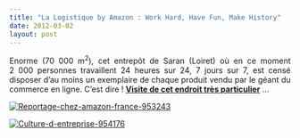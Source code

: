 ```yaml
---
title: "La Logistique by Amazon : Work Hard, Have Fun, Make History"
date: 2012-03-02
layout: post
---
```


<p style="text-align: justify">Enorme (70 000 m<sup>2</sup>), cet entrepôt de Saran (Loiret) où en ce moment  2 000 personnes travaillent 24 heures sur 24, 7 jours sur 7, est censé  disposer d’au moins un exemplaire de chaque produit vendu par le géant  du commerce en ligne. C’est dire ! <a href="http://www.journaldunet.com/ebusiness/commerce/reportage-chez-amazon-france/" target="_blank"><strong>Visite de cet endroit très  particulier</strong></a> ...</p> <p style="text-align: justify"><a href="/wp-content/uploads/sites/6/old/6a0120a66d2ad4970b0167634365bd970b-800wi.jpg" rel="lightbox"><img alt="Reportage-chez-amazon-france-953243" class="asset  asset-image at-xid-6a0120a66d2ad4970b0167634365bd970b" src="/wp-content/uploads/sites/6/old/6a0120a66d2ad4970b0167634365bd970b-500wi.jpg" style="margin-left: auto;margin-right: auto" title="Reportage-chez-amazon-france-953243" /></a></p> <p style="text-align: justify"><a href="/wp-content/uploads/sites/6/old/6a0120a66d2ad4970b0163024ef2cf970d-800wi.jpg" rel="lightbox"> </a></p>  <!--more-->  <a href="/wp-content/uploads/sites/6/old/6a0120a66d2ad4970b0168e845077a970c-800wi.jpg" rel="lightbox"><img alt="Culture-d-entreprise-954176" class="asset  asset-image at-xid-6a0120a66d2ad4970b0168e845077a970c" src="/wp-content/uploads/sites/6/old/6a0120a66d2ad4970b0168e845077a970c-500wi.jpg" style="margin-left: auto;margin-right: auto" title="Culture-d-entreprise-954176" /></a> <p>              </p>